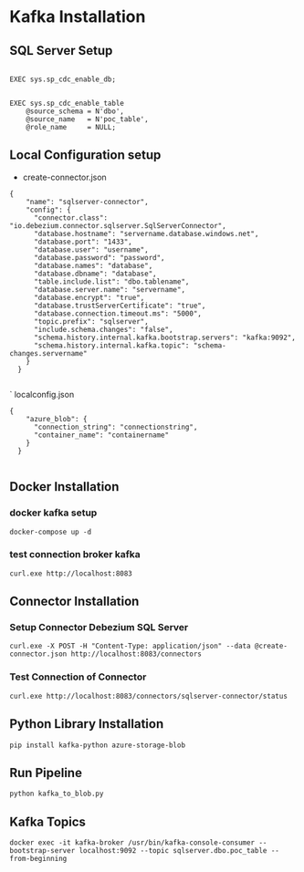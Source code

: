 # Kafka Installation


## SQL Server Setup

```

EXEC sys.sp_cdc_enable_db;


EXEC sys.sp_cdc_enable_table  
    @source_schema = N'dbo',  
    @source_name   = N'poc_table',  
    @role_name     = NULL;

```


## Local Configuration setup

- create-connector.json

```
{
    "name": "sqlserver-connector",
    "config": {
      "connector.class": "io.debezium.connector.sqlserver.SqlServerConnector",
      "database.hostname": "servername.database.windows.net",
      "database.port": "1433",
      "database.user": "username",
      "database.password": "password",
      "database.names": "database",
      "database.dbname": "database",
      "table.include.list": "dbo.tablename",
      "database.server.name": "servername",
      "database.encrypt": "true",
      "database.trustServerCertificate": "true",
      "database.connection.timeout.ms": "5000",
      "topic.prefix": "sqlserver",
      "include.schema.changes": "false",
      "schema.history.internal.kafka.bootstrap.servers": "kafka:9092",
      "schema.history.internal.kafka.topic": "schema-changes.servername"
    }
  }
  
```

` localconfig.json

```
{
    "azure_blob": {
      "connection_string": "connectionstring",
      "container_name": "containername"
    }
  }
  
```


## Docker Installation

### docker kafka setup 

```
docker-compose up -d
```

### test connection broker kafka

```
curl.exe http://localhost:8083
```



## Connector Installation
### Setup Connector Debezium SQL Server 

```
curl.exe -X POST -H "Content-Type: application/json" --data @create-connector.json http://localhost:8083/connectors
```

### Test Connection of Connector

```
curl.exe http://localhost:8083/connectors/sqlserver-connector/status
```


## Python Library Installation
```
pip install kafka-python azure-storage-blob
```


## Run Pipeline

```
python kafka_to_blob.py
```

## Kafka Topics

```
docker exec -it kafka-broker /usr/bin/kafka-console-consumer --bootstrap-server localhost:9092 --topic sqlserver.dbo.poc_table --from-beginning
```